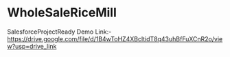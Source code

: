 # WholeSaleRiceMill
SalesforceProjectReady
Demo Link:-https://drive.google.com/file/d/1B4wToHZ4XBcltidT8q43uhBfFuXCnR2o/view?usp=drive_link

